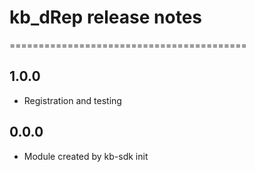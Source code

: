 # kb_dRep release notes
=========================================

1.0.0
-----
* Registration and testing


0.0.0
-----
* Module created by kb-sdk init

